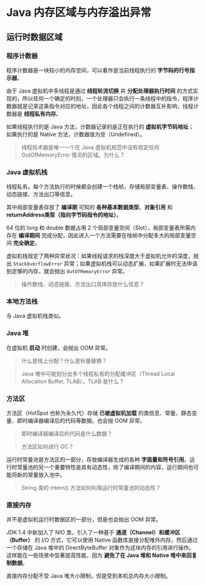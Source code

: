 # Java 内存区域与内存溢出异常
## 运行时数据区域
### 程序计数器
程序计数器是一块较小的内存空间，可以看作是当前线程执行的 **字节码的行号指示器**。

由于 Java 虚拟机中多线程是通过 **线程轮流切换** 并 **分配处理器执行时间** 的方式实现的，所以任何一个确定的时刻，一个处理器只会执行一条线程中的指令，程序计数器就是记录这条指令对应的地址，因此各个线程之间的计数器互补影响，线程计数器是 **线程私有内存**。

如果线程执行的是 Java 方法，计数器记录的是正在执行的 **虚拟机字节码地址**；如果执行的是 Native 方法，计数器值为空（Undefined）。

> 线程技术器是唯一一个在 Java 虚拟机规范中没有规定任何 OutOfMemoryError 情况的区域。为什么？

### Java 虚拟机栈
线程私有。每个方法执行的时候都会创建一个栈帧，存储局部变量表、操作数栈、动态链接、方法出口等信息。

其中局部变量表存放了 **编译期** 可知的 **各种基本数据类型**、**对象引用** 和 **returnAddress类型（指向字节码指令的地址）**。

64 位的 long 和 double 数据占用 2 个局部变量空间（Slot），局部变量表所需内存在 **编译期间** 完成分配，因此进入一个方法需要在栈帧中分配多大的局部变量空间 **完全确定**。

虚拟机栈规定了两种异常状况：如果线程请求的栈深度大于虚拟机允许的深度，抛出 `StackOverflowError` 异常；如果虚拟机栈可以动态扩展，如果扩展时无法申请到足够的内存，就会抛出 `OutOfMemoryError` 异常。

> 操作数栈、动态链接、方法出口具体存放什么信息？

### 本地方法栈
与 Java 虚拟机栈类似。

### Java 堆
在虚拟机 **启动** 时创建，会抛出 OOM 异常。

> 什么是栈上分配？什么是标量替换？

> Java 堆中可能划分出多个线程私有的分配缓冲区（Thread Local Allocation Buffer, TLAB），TLAB 是什么？

### 方法区
方法区（HotSpot 也称为永久代）存储 **已被虚拟机加载** 的类信息、常量、静态变量、即时编译器编译后的代码等数据。也会抛 OOM 异常。

> 即时编译器编译后的代码是什么数据？

> 方法区如何进行 GC？

运行时常量池是方法区的一部分，存放编译器生成的各种 **字面量和符号引用**。运行时常量池的另一个重要特性是具有动态性，除了编译期间的内容，运行期间也可能将新的常量放入池中。

> String 类的 intern() 方法如何利用运行时常量池的动态性？

### 直接内存
并不是虚拟机运行时数据区的一部分，但是也会抛出 OOM 异常。

JDK 1.4 中新加入了 NIO 类，引入了一种基于 **通道（Channel）和缓冲区（Buffer）** 的 I/O 方式，它可以使用 Native 函数库直接分配堆外内存，然后通过一个存储在 Java 堆中的 DirectByteBuffer 对象作为这块内存的引用进行操作。这样能在一些场景中显著提高性能，因为 **避免了在 Java 堆和 Native 堆中来回复制数据**。

直接内存分配不受 Java 堆大小限制，但是受到本机总内存大小限制。
